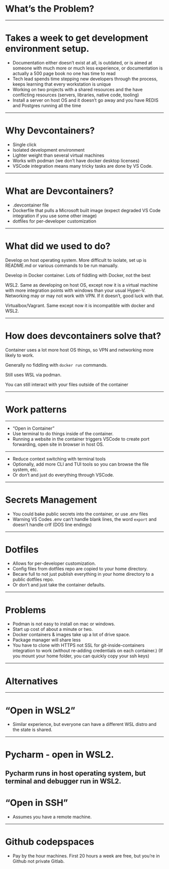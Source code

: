 # What’s the Problem?

---
# Takes a week to get development environment setup.
- Documentation either doesn’t exist at all, is outdated, or is aimed at someone with much more or much less experience, or documentation is actually a 500 page book no one has time to read
- Tech lead spends time stepping new developers through the process, keeps learning that every workstation is unique
- Working on two projects with a shared resources and the have conflicting resources (servers, libraries, native code, tooling)
- Install a server on host OS and it doesn’t go away and you have REDIS and Postgres running all the time
---
# Why Devcontainers?

- Single click
- Isolated development environment
- Lighter weight than several virtual machines
- Works with podman (we don’t have docker desktop licenses)
- VSCode integration means many tricky tasks are done by VS Code.

---
# What are Devcontainers?

- .devcontainer file
- Dockerfile that pulls a Microsoft built image (expect degraded VS Code integration if you use some other image)
- dotfiles for per-developer customization


---
# What did we used to do?

Develop on host operating system. More difficult to isolate, set up is README.md or various commands to be run manually.

Develop in Docker container. Lots of fiddling with Docker, not the best

WSL2. Same as developing on host OS, except now it is a virtual machine with more integration points with windows than your usual Hyper-V. Networking may or may not work with VPN. If it doesn’t, good luck with that.

Virtualbox/Vagrant. Same except now it is incompatible with docker and WSL2.

---
# How does devcontainers solve that?

Container uses a lot more host OS things, so VPN and networking more likely to work.

Generally no fiddling with `docker run` commands.

Still uses WSL via podman.

You can still interact with your files outside of the container

---
# Work patterns

---
- “Open in Container”
- Use terminal to do things inside of the container.
- Running a website in the container triggers VSCode to create port forwarding, open site in browser in host OS.
---
- Reduce context switching with terminal tools
- Optionally, add more CLI and TUI tools so you can browse the file system, etc.
- Or don’t and just do everything through VSCode.

---
# Secrets Management
- You could bake public secrets into the container, or use .env files
- Warning VS Codes .env can’t handle blank lines, the word `export` and doesn’t handle crlf (DOS line endings)

---
# Dotfiles
- Allows for per-developer customization.
- Config files from dotfiles repo are copied to your home directory.
- Becare full to not just publish everything in your home directory to a public dotfiles repo.
- Or don’t and just take the container defaults.

---
# Problems
- Podman is not easy to install on mac or windows.
- Start up cost of about a minute  or two.
- Docker containers & images take up a lot of drive space.
- Package manager will share less
- You have to clone with HTTPS not SSL for git-inside-containers integration to work (without re-adding credentials on each container.)
(If you mount your home folder, you can quickly copy your ssh keys)

---
# Alternatives
---
# “Open in WSL2” 
- Similar experience, but everyone can have a different WSL distro and the state is shared.
---
# Pycharm - open in WSL2. 
Pycharm runs in host operating system, but terminal and debugger run in WSL2.
---
# “Open in SSH” 
- Assumes you have a remote machine.
---
# Github codepspaces 

- Pay by the hour machines. First 20 hours a week are free, but you’re in Github not private Gitlab.

